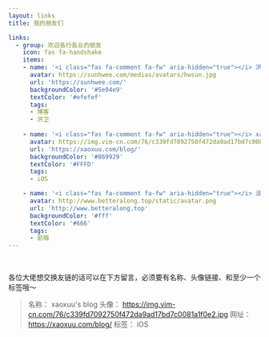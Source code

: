 ```yaml
---
layout: links
title: 我的朋友们

links:
  - group: 欢迎各行各业的朋友
    icon: fas fa-handshake
    items:
    - name: '<i class="fas fa-comment fa-fw" aria-hidden="true"></i> 洪卫的博客'
      avatar: https://sunhwee.com/medias/avatars/hwsun.jpg
      url: 'https://sunhwee.com/'
      backgroundColor: '#5e94e9'
      textColor: '#efefef'
      tags:
      - 博客
      - 洪卫
 
    - name: '<i class="fas fa-comment fa-fw" aria-hidden="true"></i> xaoxuus blog'
      avatar: https://img.vim-cn.com/76/c339fd7092750f472da9ad17bd7c0081a1f0e2.jpg
      url: 'https://xaoxuu.com/blog/'
      backgroundColor: '#869929'
      textColor: '#FFFD'
      tags:
      - iOS

    - name: '<i class="fas fa-comment fa-fw" aria-hidden="true"></i> 淡若清风'
      avatar: http://www.betteralong.top/static/avatar.png
      url: 'http://www.betteralong.top'
      backgroundColor: '#fff'
      textColor: '#666'
      tags:
      - 前端
---
```


<br>

各位大佬想交换友链的话可以在下方留言，必须要有名称、头像链接、和至少一个标签哦～

> 名称： xaoxuu's blog
头像： https://img.vim-cn.com/76/c339fd7092750f472da9ad17bd7c0081a1f0e2.jpg
网址： https://xaoxuu.com/blog/
标签： iOS
